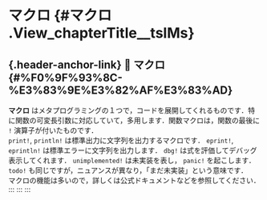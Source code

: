 # マクロ {#マクロ .View_chapterTitle__tslMs}

## [](#%F0%9F%93%8C-%E3%83%9E%E3%82%AF%E3%83%AD){.header-anchor-link} 📌 マクロ {#%F0%9F%93%8C-%E3%83%9E%E3%82%AF%E3%83%AD}

**マクロ**
はメタプログラミングの１つで，コードを展開してくれるものです．特に関数の可変長引数に対応していて，多用します．関数マクロは，関数の最後に
`!` 演算子が付いたものです．\
`print!`, `println!` は標準出力に文字列を出力するマクロです． `eprint!`,
`eprintln!` は標準エラーに文字列を出力します． `dbg!`
は式を評価してデバッグ表示してくれます． `unimplemented!`
は未実装を表し， `panic!` を起こします． `todo!`
も同じですが，ニュアンスが異なり，「まだ未実装」という意味です．\
マクロの機能は多いので，詳しくは公式ドキュメントなどを参照してください．
:::
:::
:::

